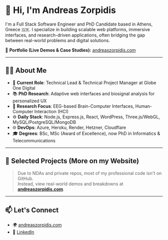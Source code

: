 # 👋 Hi, I'm Andreas Zorpidis

I'm a Full Stack Software Engineer and PhD Candidate based in Athens, Greece 🇬🇷. I specialize in building scalable web platforms, immersive interfaces, and research-driven applications, often bridging the gap between real-world problems and digital solutions.

🔗 **Portfolio (Live Demos & Case Studies):** [andreaszorpidis.com](https://andreaszorpidis.com)

---

## 👨‍💻 About Me

- 🔭 **Current Role**: Technical Lead & Technical Project Manager at Globe One Digital  
- 📚 **PhD Research**: Adaptive web interfaces and biosignal analysis for personalized UX  
- 🧠 **Research Focus**: EEG-based Brain-Computer Interfaces, Human-Computer Interaction (HCI)
- ⚙️ **Daily Stack**: Node.js, Express.js, React, WordPress, Three.js/WebGL, MySQL/PostgreSQL/MongoDB  
- 🌐 **DevOps**: Azure, Heroku, Render, Hetzner, Cloudflare
- 🎓 **Degrees**: BSc, MSc (Award of Excellence), now PhD in Informatics & Telecommunications

---

## 🚀 Selected Projects (More on my Website)

> Due to NDAs and private repos, most of my professional code isn't on GitHub.  
> Instead, view real-world demos and breakdowns at **[andreaszorpidis.com](https://andreaszorpidis.com)**.

---

## 📫 Let's Connect

- 🌍 [andreaszorpidis.com](https://andreaszorpidis.com)  
- 💼 [LinkedIn](https://www.linkedin.com/in/andreaszorpidis/)  
